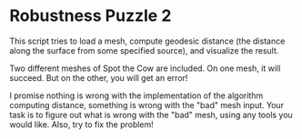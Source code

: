 # Robustness Puzzle 2

This script tries to load a mesh, compute geodesic distance (the distance along the surface from some specified source), and visualize the result.

Two different meshes of Spot the Cow are included. On one mesh, it will succeed. But on the other, you will get an error!

I promise nothing is wrong with the implementation of the algorithm computing distance, something is wrong with the "bad" mesh input. Your task is to figure out what is wrong with the "bad" mesh, using any tools you would like. Also, try to fix the problem!
